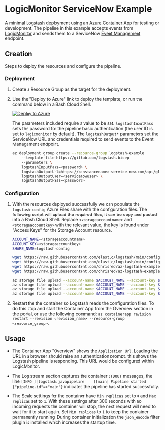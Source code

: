 # LogicMonitor ServiceNow Example

A minimal [Logstash](https://www.elastic.co/logstash) deployment using an [Azure Container App](https://learn.microsoft.com/en-us/azure/container-apps/) for testing or development. The pipeline in this example accepts events from [LogicMonitor](https://www.logicmonitor.com/) and sends them to a ServiceNow [Event Management](https://docs.servicenow.com/csh?topicname=c_EM.html&version=latest) endpoint.

## Creation

Steps to deploy the resources and configure the pipeline. 

### Deployment

1. Create a Resource Group as the target for the deployment.

2. Use the "Deploy to Azure" link to deploy the template, or run the command below in a Bash Cloud Shell.

    [![Deploy to Azure](https://aka.ms/deploytoazurebutton)](https://portal.azure.com/#create/Microsoft.Template/uri/https%3A%2F%2Fraw.githubusercontent.com%2Fchrisred%2Faz-logstash-example%2Fmaster%2Flogicmonitor-servicenow%2Flogstash.json)

    The parameters included require a value to be set. `logstashInputPass` sets the password for the pipeline basic authentication (the user ID is set to `logicmonitor` by default). The `logstashOutput*` parameters set the ServiceNow URL and credentials required to send events to the Event Management endpoint.

    ```bash
    az deployment group create --resource-group logstash-example
        --template-file https://github.com/logstash.bicep
        --parameters \
        logstashInputPass=<password> \
        logstashOutputUrl=https://<instancename>.service-now.com/api/global/em/jsonv2 \
        logstashOutputUser=<servicenowuser> \
        logstashOutputPass=<password>
    ```

### Configuration

1. With the resources deployed successfully we can populate the `logstash-config` Azure Files share with the configuration files. The following script will upload the required files, it can be copy and pasted into a Bash Cloud Shell. Replace `<storageaccountname>` and `<storageaccountkey>` with the relevant value, the key is found under "Access Keys" for the Storage Account resource.

    ```bash
    ACCOUNT_NAME=<storageaccountname>
    ACCOUNT_KEY=<storageaccountkey>
    SHARE_NAME=logstash-config

    wget https://raw.githubusercontent.com/elastic/logstash/main/config/jvm.options
    wget https://raw.githubusercontent.com/elastic/logstash/main/config/log4j2.properties
    wget https://raw.githubusercontent.com/chrisred/az-logstash-example/master/logicmonitor-servicenow/logstash.yml
    wget https://raw.githubusercontent.com/chrisred/az-logstash-example/master/logicmonitor-servicenow/logstash.conf

    az storage file upload --account-name $ACCOUNT_NAME --account-key $ACCOUNT_KEY --path jvm.options --share-name $SHARE_NAME --source jvm.options
    az storage file upload --account-name $ACCOUNT_NAME --account-key $ACCOUNT_KEY --path log4j2.properties --share-name $SHARE_NAME --source log4j2.properties
    az storage file upload --account-name $ACCOUNT_NAME --account-key $ACCOUNT_KEY --path logstash.yml --share-name $SHARE_NAME --source logstash.yml
    az storage file upload --account-name $ACCOUNT_NAME --account-key $ACCOUNT_KEY --path logstash.conf --share-name $SHARE_NAME --source logstash.conf
    ```

2. Restart the the container so Logstash reads the configuration files. To do this stop and start the Container App from the Overview section in the portal, or use the following command: `az containerapp revision restart --revision <revision_name> --resource-group <resource_group>`.

## Usage

* The Container App "Overview" shows the `Application Url`. Loading the URL in a browser should raise an authentication prompt, this shows the Logstash pipeline is responding. This URL would be configured within LogicMonitor.

* The Log stream section captures the container `STDOUT` messages, the line `[INFO ][logstash.javapipeline    ][main] Pipeline started {"pipeline.id"=>"main"}` indicates the pipeline has started successfully.

* The Scale settings for the container have `Min replicas` set to `0` and `Max replicas` set to `1`. With these settings after 300 seconds with no incoming requests the container will stop, the next request will need to wait for it to start again. Set `Min replicas` to `1` to keep the container permanently running. During container initialization the `json_encode` filter plugin is installed which increases the startup time.

